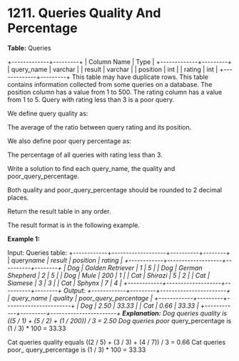 # 1211. Queries Quality And Percentage

**Table:** Queries

+-------------+---------+
| Column Name | Type |
+-------------+---------+
| query_name | varchar |
| result | varchar |
| position | int |
| rating | int |
+-------------+---------+
This table may have duplicate rows.
This table contains information collected from some queries on a database.
The position column has a value from 1 to 500.
The rating column has a value from 1 to 5. Query with rating less than 3 is a poor query.

We define query quality as:

The average of the ratio between query rating and its position.

We also define poor query percentage as:

The percentage of all queries with rating less than 3.

Write a solution to find each query_name, the quality and poor_query_percentage.

Both quality and poor_query_percentage should be rounded to 2 decimal places.

Return the result table in any order.

The result format is in the following example.

**Example 1:**

Input:
Queries table:
+------------+-------------------+----------+--------+
| query*name | result | position | rating |
+------------+-------------------+----------+--------+
| Dog | Golden Retriever | 1 | 5 |
| Dog | German Shepherd | 2 | 5 |
| Dog | Mule | 200 | 1 |
| Cat | Shirazi | 5 | 2 |
| Cat | Siamese | 3 | 3 |
| Cat | Sphynx | 7 | 4 |
+------------+-------------------+----------+--------+
Output:
+------------+---------+-----------------------+
| query_name | quality | poor_query_percentage |
+------------+---------+-----------------------+
| Dog | 2.50 | 33.33 |
| Cat | 0.66 | 33.33 |
+------------+---------+-----------------------+
**Explanation:**
Dog queries quality is ((5 / 1) + (5 / 2) + (1 / 200)) / 3 = 2.50
Dog queries poor* query_percentage is (1 / 3) \* 100 = 33.33

Cat queries quality equals ((2 / 5) + (3 / 3) + (4 / 7)) / 3 = 0.66
Cat queries poor\_ query_percentage is (1 / 3) \* 100 = 33.33
